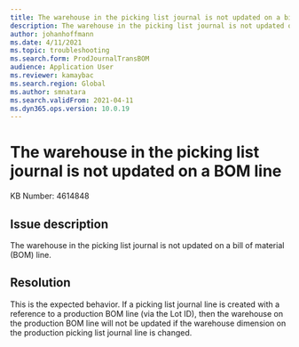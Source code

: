 ```yaml
---
title: The warehouse in the picking list journal is not updated on a bill of material (BOM) line.
description: The warehouse in the picking list journal is not updated on a bill of material (BOM) line.
author: johanhoffmann
ms.date: 4/11/2021
ms.topic: troubleshooting
ms.search.form: ProdJournalTransBOM
audience: Application User
ms.reviewer: kamaybac
ms.search.region: Global
ms.author: smnatara
ms.search.validFrom: 2021-04-11
ms.dyn365.ops.version: 10.0.19
---
```


# The warehouse in the picking list journal is not updated on a BOM line

KB Number: 4614848

## Issue description

The warehouse in the picking list journal is not updated on a bill of material (BOM) line.

## Resolution

This is the expected behavior. If a picking list journal line is created with a reference to a production BOM line (via the Lot ID), then the warehouse on the production BOM line will not be updated if the warehouse dimension on the production picking list journal line is changed.
